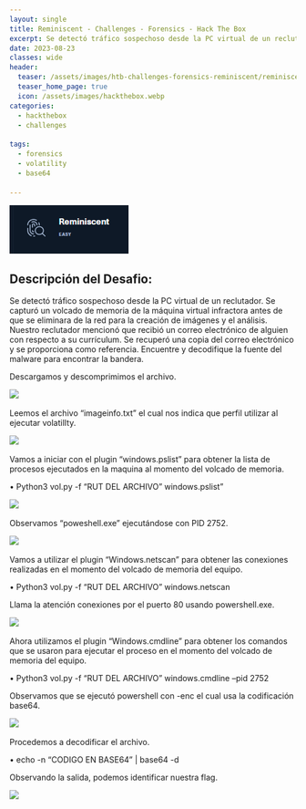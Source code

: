 ```yaml
---
layout: single
title: Reminiscent - Challenges - Forensics - Hack The Box
excerpt: Se detectó tráfico sospechoso desde la PC virtual de un reclutador. Se capturó un volcado de memoria de la máquina virtual infractora antes de que se eliminara de la red para la creación de imágenes y el análisis. Nuestro reclutador mencionó que recibió un correo electrónico de alguien con respecto a su currículum. Se recuperó una copia del correo electrónico y se proporciona como referencia. Encuentre y decodifique la fuente del malware para encontrar la bandera."
date: 2023-08-23
classes: wide
header:
  teaser: /assets/images/htb-challenges-forensics-reminiscent/reminiscent.png
  teaser_home_page: true
  icon: /assets/images/hackthebox.webp
categories:
  - hackthebox
  - challenges
 
tags:  
  - forensics
  - volatility
  - base64
    
---
```


![](/assets/images/htb-challenges-forensics-reminiscent/reminiscent.png)

## Descripción del Desafio:

Se detectó tráfico sospechoso desde la PC virtual de un reclutador. Se capturó un volcado de memoria de la máquina virtual infractora antes de que se eliminara de la red para la creación de imágenes y el análisis. Nuestro reclutador mencionó que recibió un correo electrónico de alguien con respecto a su currículum. Se recuperó una copia del correo electrónico y se proporciona como referencia. Encuentre y decodifique la fuente del malware para encontrar la bandera.

Descargamos y descomprimimos el archivo.

![](/assets/images/htb-challenges-forensics-illumination/reminiscent2.png)

Leemos el archivo “imageinfo.txt” el cual nos indica que perfil utilizar al ejecutar volatilIty.

![](/assets/images/htb-challenges-forensics-illumination/reminiscent3.png)


Vamos a iniciar con el plugin “windows.pslist” para obtener la lista de procesos ejecutados en la maquina al momento del volcado de memoria.

•	Python3 vol.py -f “RUT DEL ARCHIVO” windows.pslist”

![](/assets/images/htb-challenges-forensics-illumination/reminiscent4.png)

Observamos “poweshell.exe” ejecutándose con PID 2752.

![](/assets/images/htb-challenges-forensics-illumination/reminiscent5.png)

Vamos a utilizar el plugin “Windows.netscan” para obtener las conexiones realizadas en el momento del volcado de memoria del equipo.

•	Python3 vol.py -f “RUT DEL ARCHIVO” windows.netscan

Llama la atención conexiones por el puerto 80 usando powershell.exe.

![](/assets/images/htb-challenges-forensics-illumination/reminiscent6.png)

Ahora utilizamos el plugin “Windows.cmdline” para obtener los comandos que se usaron para ejecutar el proceso en el momento del volcado de memoria del equipo.

•	Python3 vol.py -f “RUT DEL ARCHIVO” windows.cmdline –pid 2752

Observamos que se ejecutó powershell con -enc el cual usa la codificación base64.

![](/assets/images/htb-challenges-forensics-illumination/reminiscent7.png)

Procedemos a decodificar el archivo.

•	echo -n “CODIGO EN BASE64” | base64 -d  

Observando la salida, podemos identificar nuestra flag.

![](/assets/images/htb-challenges-forensics-illumination/reminiscent8.png)

